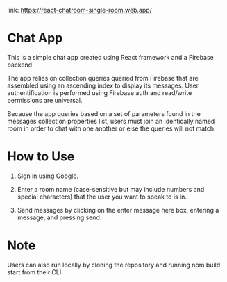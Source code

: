 link: https://react-chatroom-single-room.web.app/

# Chat App

This is a simple chat app created using React framework and a Firebase backend.

The app relies on collection queries queried from Firebase that are assembled using an ascending index to display its messages. User authentification is performed using Firebase auth and read/write permissions are universal.

Because the app queries based on a set of parameters found in the messages collection properties list, users must join an identically named room in order to chat with one another or else the queries will not match.

# How to Use

1. Sign in using Google.

2. Enter a room name (case-sensitive but may include numbers and special characters) that the user you want to speak to is in.

3. Send messages by clicking on the enter message here box, entering a message, and pressing send.

# Note

Users can also run locally by cloning the repository and running npm build start from their CLI.
